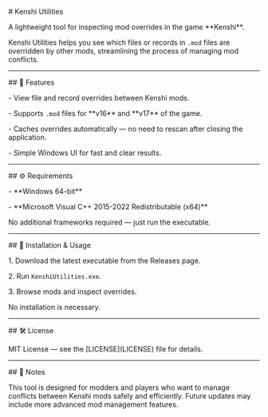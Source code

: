 \# Kenshi Utilities



A lightweight tool for inspecting mod overrides in the game \*\*Kenshi\*\*.  



Kenshi Utilities helps you see which files or records in `.mod` files are overridden by other mods, streamlining the process of managing mod conflicts.



---



\## 📌 Features



\- View file and record overrides between Kenshi mods.

\- Supports `.mod` files for \*\*v16\*\* and \*\*v17\*\* of the game.

\- Caches overrides automatically — no need to rescan after closing the application.

\- Simple Windows UI for fast and clear results.



---



\## ⚙️ Requirements



\- \*\*Windows 64-bit\*\*

\- \*\*Microsoft Visual C++ 2015-2022 Redistributable (x64)\*\*



No additional frameworks required — just run the executable.



---



\## 🚀 Installation \& Usage



1\. Download the latest executable from the Releases page.  

2\. Run `KenshiUtilities.exe`.  

3\. Browse mods and inspect overrides.



No installation is necessary.



---



\## 🛠 License



MIT License — see the \[LICENSE](LICENSE) file for details.



---



\## 📂 Notes



This tool is designed for modders and players who want to manage conflicts between Kenshi mods safely and efficiently. Future updates may include more advanced mod management features.




